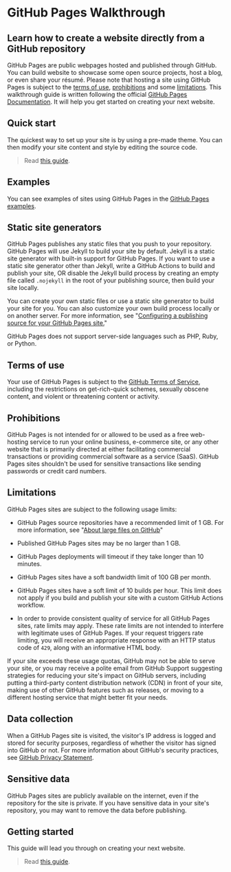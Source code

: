 # GitHub Pages Walkthrough

Learn how to create a website directly from a GitHub repository
---

GitHub Pages are public webpages hosted and published through GitHub. You can build website to showcase some open source projects, host a blog, or even share your résumé. Please note that hosting a site using GitHub Pages is subject to the [terms of use](#terms-of-use), [prohibitions](#prohibitions) and some [limitations](#limitations). This walkthrough guide is written following the official [GitHub Pages Documentation](https://docs.github.com/en/pages). It will help you get started on creating your next website.

## Quick start

The quickest way to set up your site is by using a pre-made theme. You can then modify your site content and style by editing the source code.

 > Read [this guide](./quick-start/).

## Examples

You can see examples of sites using GitHub Pages in the [GitHub Pages examples](https://github.com/collections/github-pages-examples).

## Static site generators

GitHub Pages publishes any static files that you push to your repository. GitHub Pages will use Jekyll to build your site by default. Jekyll is a static site generator with built-in support for GitHub Pages. If you want to use a static site generator other than Jekyll, write a GitHub Actions to build and publish your site, OR disable the Jekyll build process by creating an empty file called `.nojekyll` in the root of your publishing source, then build your site locally.

You can create your own static files or use a static site generator to build your site for you. You can also customize your own build process locally or on another server. For more information, see "[Configuring a publishing source for your GitHub Pages site.](https://docs.github.com/en/pages/getting-started-with-github-pages/configuring-a-publishing-source-for-your-github-pages-site)"

GitHub Pages does not support server-side languages such as PHP, Ruby, or Python.

## Terms of use

Your use of GitHub Pages is subject to the [GitHub Terms of Service](https://docs.github.com/en/site-policy/github-terms/github-terms-of-service), including the restrictions on get-rich-quick schemes, sexually obscene content, and violent or threatening content or activity.

## Prohibitions

GitHub Pages is not intended for or allowed to be used as a free web-hosting service to run your online business, e-commerce site, or any other website that is primarily directed at either facilitating commercial transactions or providing commercial software as a service (SaaS). GitHub Pages sites shouldn't be used for sensitive transactions like sending passwords or credit card numbers.

## Limitations

GitHub Pages sites are subject to the following usage limits:

- GitHub Pages source repositories have a recommended limit of 1 GB. For more information, see "[About large files on GitHub](https://docs.github.com/en/repositories/working-with-files/managing-large-files/about-large-files-on-github#file-and-repository-size-limitations)"

- Published GitHub Pages sites may be no larger than 1 GB.

- GitHub Pages deployments will timeout if they take longer than 10 minutes.

- GitHub Pages sites have a soft bandwidth limit of 100 GB per month.

- GitHub Pages sites have a soft limit of 10 builds per hour. This limit does not apply if you build and publish your site with a custom GitHub Actions workflow.

- In order to provide consistent quality of service for all GitHub Pages sites, rate limits may apply. These rate limits are not intended to interfere with legitimate uses of GitHub Pages. If your request triggers rate limiting, you will receive an appropriate response with an HTTP status code of `429`, along with an informative HTML body.

If your site exceeds these usage quotas, GitHub may not be able to serve your site, or you may receive a polite email from GitHub Support suggesting strategies for reducing your site's impact on GitHub servers, including putting a third-party content distribution network (CDN) in front of your site, making use of other GitHub features such as releases, or moving to a different hosting service that might better fit your needs.

## Data collection

When a GitHub Pages site is visited, the visitor's IP address is logged and stored for security purposes, regardless of whether the visitor has signed into GitHub or not. For more information about GitHub's security practices, see [GitHub Privacy Statement](https://docs.github.com/en/site-policy/privacy-policies/github-privacy-statement).

## Sensitive data

GitHub Pages sites are publicly available on the internet, even if the repository for the site is private. If you have sensitive data in your site's repository, you may want to remove the data before publishing.

## Getting started

This guide will lead you through on creating your next website.

 > Read [this guide](./quick-start/).

